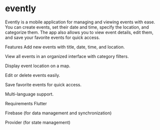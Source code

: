 # evently

Evently is a mobile application for managing and viewing events with ease.
You can create events, set their date and time, specify the location, and categorize them.
The app also allows you to view event details, edit them, and save your favorite events for quick access.

Features
Add new events with title, date, time, and location.

View all events in an organized interface with category filters.

Display event location on a map.

Edit or delete events easily.

Save favorite events for quick access.

Multi-language support.

Requirements
Flutter

Firebase (for data management and synchronization)

Provider (for state management)
